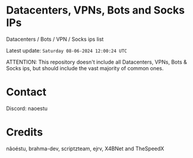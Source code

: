 # Datacenters, VPNs, Bots and Socks IPs
 
Datacenters / Bots / VPN / Socks ips list

Latest update: `Saturday 08-06-2024 12:00:24 UTC` 

ATTENTION: This repository doesn't include all Datacenters, VPNs, Bots & Socks ips, 
but should include the vast majority of common ones.

# Contact
Discord: naoestu

# Credits
nãoéstu, brahma-dev, scriptzteam, ejrv, X4BNet and TheSpeedX
